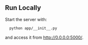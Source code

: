 ## Run Locally
Start the server with:
```bash
  python app/__init__.py
```
and access it from http://0.0.0.0:5000/.
